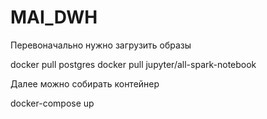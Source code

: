 # MAI_DWH

Перевоначально нужно загрузить образы

docker pull postgres
docker pull jupyter/all-spark-notebook

Далее можно собирать контейнер

docker-compose up
